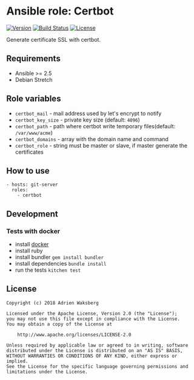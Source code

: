 # Ansible role: Certbot
[![Version](https://img.shields.io/badge/latest_version-2.0.0-green.svg)](https://git.yaegashi.fr/nishiki/ansible-role-certbot/releases)
[![Build Status](https://travis-ci.org/nishiki/ansible-role-certbot.svg?branch=master)](https://travis-ci.org/nishiki/ansible-role-certbot)
[![License](https://img.shields.io/badge/license-Apache--2.0-blue.svg)](https://git.yaegashi.fr/nishiki/ansible-role-certbot/src/branch/master/LICENSE)

Generate certificate SSL with certbot.

## Requirements

* Ansible >= 2.5
* Debian Stretch

## Role variables

- `certbot_mail` - mail address used by let's encrypt to notify
- `certbot_key_size` - private key size (default: `4096`)
- `certbot_path` - path where certbot write temporary files(default: `/var/www/acme`)
- `certbot_domains` - array with the domain name and command
- `certbot_role` - string must be master or slave, if master generate the certificates

## How to use

```
- hosts: git-server
  roles:
    - certbot
```

## Development
### Tests with docker

  * install [docker](https://docs.docker.com/engine/installation/)
  * install ruby
  * install bundler `gem install bundler`
  * install dependencies `bundle install`
  * run the tests `kitchen test`

## License

```
Copyright (c) 2018 Adrien Waksberg

Licensed under the Apache License, Version 2.0 (the "License");
you may not use this file except in compliance with the License.
You may obtain a copy of the License at

    http://www.apache.org/licenses/LICENSE-2.0

Unless required by applicable law or agreed to in writing, software
distributed under the License is distributed on an "AS IS" BASIS,
WITHOUT WARRANTIES OR CONDITIONS OF ANY KIND, either express or implied.
See the License for the specific language governing permissions and
limitations under the License.
```
